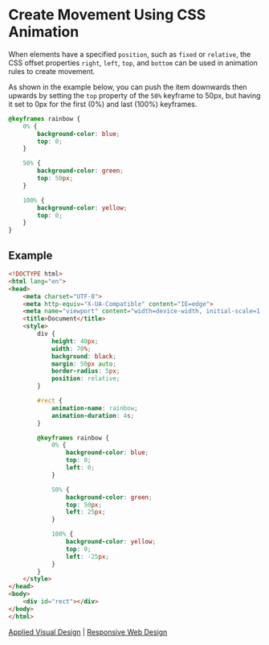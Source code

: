 # Create Movement Using CSS Animation

When elements have a specified `position`, such as `fixed` or `relative`, the CSS offset properties `right`, `left`, `top`, and `bottom` can be used in animation rules to create movement.

As shown in the example below, you can push the item downwards then upwards by setting the `top` property of the `50%` keyframe to 50px, but having it set to 0px for the first (0%) and last (100%) keyframes.

```CSS
@keyframes rainbow {
    0% {
        background-color: blue;
        top: 0;
    }

    50% {
        background-color: green;
        top: 50px;
    }

    100% {
        background-color: yellow;
        top: 0;
    }
}
```

## Example

```HTML
<!DOCTYPE html>
<html lang="en">
<head>
    <meta charset="UTF-8">
    <meta http-equiv="X-UA-Compatible" content="IE=edge">
    <meta name="viewport" content="width=device-width, initial-scale=1.0">
    <title>Document</title>
    <style>
        div {
            height: 40px;
            width: 70%;
            background: black;
            margin: 50px auto;
            border-radius: 5px;
            position: relative;
        }

        #rect {
            animation-name: rainbow;
            animation-duration: 4s;
        }

        @keyframes rainbow {
            0% {
                background-color: blue;
                top: 0;
                left: 0;
            }

            50% {
                background-color: green;
                top: 50px;
                left: 25px;
            }

            100% {
                background-color: yellow;
                top: 0;
                left: -25px;
            }
        }
    </style>
</head>
<body>
    <div id="rect"></div>
</body>
</html>
```

[Applied Visual Design](../applied-visual-design.md) | [Responsive Web Design](../../responsive-web-design.md)
